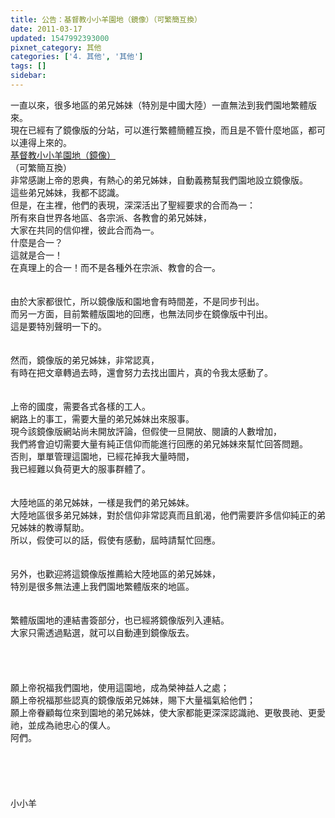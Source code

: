 ```yaml
---
title: 公告：基督教小小羊園地（鏡像）（可繁簡互換）
date: 2011-03-17
updated: 1547992393000
pixnet_category: 其他
categories: ['4. 其他', '其他']
tags: []
sidebar: 
---
```


<p>一直以來，很多地區的弟兄姊妹（特別是中國大陸）一直無法到我們園地繁體版來。<br/>現在已經有了鏡像版的分站，可以進行繁體簡體互換，而且是不管什麼地區，都可以連得上來的。<br/><a href="http://www.xiaoxiaoyang.net" target="_blank">基督教小小羊園地（鏡像）</a><br/>（可繁簡互換）<br/><!--more-->非常感謝上帝的恩典，有熱心的弟兄姊妹，自動義務幫我們園地設立鏡像版。<br/>這些弟兄姊妹，我都不認識。<br/>但是，在主裡，他們的表現，深深活出了聖經要求的合而為一：<br/>所有來自世界各地區、各宗派、各教會的弟兄姊妹，<br/>大家在共同的信仰裡，彼此合而為一。<br/>什麼是合一？<br/>這就是合一！<br/>在真理上的合一！而不是各種外在宗派、教會的合一。<br/><br/><br/>由於大家都很忙，所以鏡像版和園地會有時間差，不是同步刊出。<br/>而另一方面，目前繁體版園地的回應，也無法同步在鏡像版中刊出。<br/>這是要特別聲明一下的。<br/><br/><br/>然而，鏡像版的弟兄姊妹，非常認真，<br/>有時在把文章轉過去時，還會努力去找出圖片，真的令我太感動了。<br/><br/><br/>上帝的國度，需要各式各樣的工人。<br/>網路上的事工，需要大量的弟兄姊妹出來服事。<br/>現今該鏡像版網站尚未開放評論，但假使一旦開放、閱讀的人數增加，<br/>我們將會迫切需要大量有純正信仰而能進行回應的弟兄姊妹來幫忙回答問題。<br/>否則，單單管理這園地，已經花掉我大量時間，<br/>我已經難以負荷更大的服事群體了。<br/><br/><br/>大陸地區的弟兄姊妹，一樣是我們的弟兄姊妹。<br/>大陸地區很多弟兄姊妹，對於信仰非常認真而且飢渴，他們需要許多信仰純正的弟兄姊妹的教導幫助。<br/>所以，假使可以的話，假使有感動，屆時請幫忙回應。<br/><br/><br/>另外，也歡迎將這鏡像版推薦給大陸地區的弟兄姊妹，<br/>特別是很多無法連上我們園地繁體版來的地區。<br/><br/><br/>繁體版園地的連結書簽部分，也已經將鏡像版列入連結。<br/>大家只需透過點選，就可以自動連到鏡像版去。<br/><br/><br/><br/><br/>願上帝祝福我們園地，使用這園地，成為榮神益人之處；<br/>願上帝祝福那些認真的鏡像版弟兄姊妹，賜下大量福氣給他們；<br/>願上帝眷顧每位來到園地的弟兄姊妹，使大家都能更深深認識祂、更敬畏祂、更愛祂，並成為祂忠心的僕人。<br/>阿們。<br/><br/><br/><br/><br/><br/>小小羊</p>